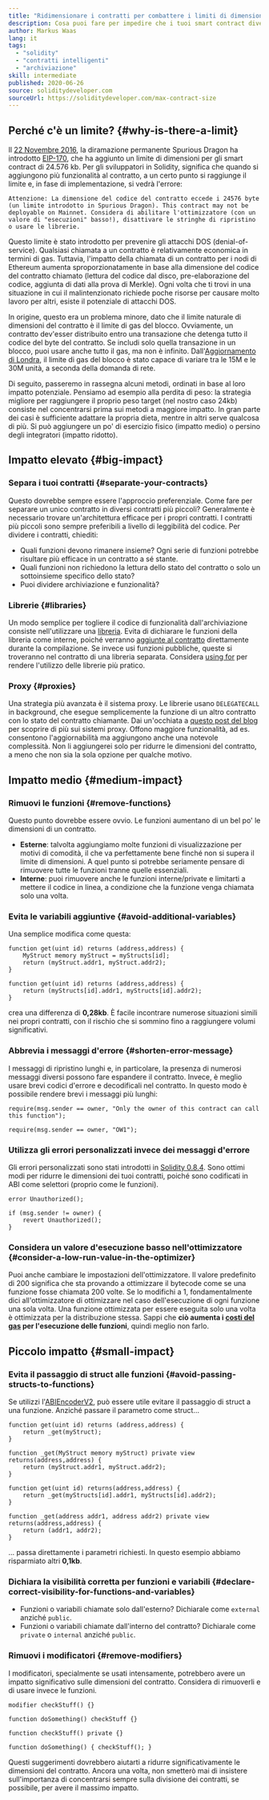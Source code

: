 ```yaml
---
title: "Ridimensionare i contratti per combattere i limiti di dimensioni"
description: Cosa puoi fare per impedire che i tuoi smart contract diventino troppo grandi?
author: Markus Waas
lang: it
tags:
  - "solidity"
  - "contratti intelligenti"
  - "archiviazione"
skill: intermediate
published: 2020-06-26
source: soliditydeveloper.com
sourceUrl: https://soliditydeveloper.com/max-contract-size
---
```


## Perché c'è un limite? {#why-is-there-a-limit}

Il [22 Novembre 2016](https://blog.ethereum.org/2016/11/18/hard-fork-no-4-spurious-dragon/), la diramazione permanente Spurious Dragon ha introdotto [EIP-170](https://eips.ethereum.org/EIPS/eip-170), che ha aggiunto un limite di dimensioni per gli smart contract di 24.576 kb. Per gli sviluppatori in Solidity, significa che quando si aggiungono più funzionalità al contratto, a un certo punto si raggiunge il limite e, in fase di implementazione, si vedrà l'errore:

`Attenzione: La dimensione del codice del contratto eccede i 24576 byte (un limite introdotto in Spurious Dragon). This contract may not be deployable on Mainnet. Considera di abilitare l'ottimizzatore (con un valore di "esecuzioni" basso!), disattivare le stringhe di ripristino o usare le librerie.`

Questo limite è stato introdotto per prevenire gli attacchi DOS (denial-of-service). Qualsiasi chiamata a un contratto è relativamente economica in termini di gas. Tuttavia, l'impatto della chiamata di un contratto per i nodi di Ethereum aumenta sproporzionatamente in base alla dimensione del codice del contratto chiamato (lettura del codice dal disco, pre-elaborazione del codice, aggiunta di dati alla prova di Merkle). Ogni volta che ti trovi in una situazione in cui il malintenzionato richiede poche risorse per causare molto lavoro per altri, esiste il potenziale di attacchi DOS.

In origine, questo era un problema minore, dato che il limite naturale di dimensioni del contratto è il limite di gas del blocco. Ovviamente, un contratto dev'esser distribuito entro una transazione che detenga tutto il codice del byte del contratto. Se includi solo quella transazione in un blocco, puoi usare anche tutto il gas, ma non è infinito. Dall'[Aggiornamento di Londra](/history/#london), il limite di gas del blocco è stato capace di variare tra le 15M e le 30M unità, a seconda della domanda di rete.

Di seguito, passeremo in rassegna alcuni metodi, ordinati in base al loro impatto potenziale. Pensiamo ad esempio alla perdita di peso: la strategia migliore per raggiungere il proprio peso target (nel nostro caso 24kb) consiste nel concentrarsi prima sui metodi a maggiore impatto. In gran parte dei casi è sufficiente adattare la propria dieta, mentre in altri serve qualcosa di più. Si può aggiungere un po' di esercizio fisico (impatto medio) o persino degli integratori (impatto ridotto).

## Impatto elevato {#big-impact}

### Separa i tuoi contratti {#separate-your-contracts}

Questo dovrebbe sempre essere l'approccio preferenziale. Come fare per separare un unico contratto in diversi contratti più piccoli? Generalmente è necessario trovare un'architettura efficace per i propri contratti. I contratti più piccoli sono sempre preferibili a livello di leggibilità del codice. Per dividere i contratti, chiediti:

- Quali funzioni devono rimanere insieme? Ogni serie di funzioni potrebbe risultare più efficace in un contratto a sé stante.
- Quali funzioni non richiedono la lettura dello stato del contratto o solo un sottoinsieme specifico dello stato?
- Puoi dividere archiviazione e funzionalità?

### Librerie {#libraries}

Un modo semplice per togliere il codice di funzionalità dall'archiviazione consiste nell'utilizzare una [libreria](https://solidity.readthedocs.io/en/v0.6.10/contracts.html#libraries). Evita di dichiarare le funzioni della libreria come interne, poiché verranno [aggiunte al contratto](https://ethereum.stackexchange.com/questions/12975/are-internal-functions-in-libraries-not-covered-by-linking) direttamente durante la compilazione. Se invece usi funzioni pubbliche, queste si troveranno nel contratto di una libreria separata. Considera [using for](https://solidity.readthedocs.io/en/v0.6.10/contracts.html#using-for) per rendere l'utilizzo delle librerie più pratico.

### Proxy {#proxies}

Una strategia più avanzata è il sistema proxy. Le librerie usano `DELEGATECALL` in background, che esegue semplicemente la funzione di un altro contratto con lo stato del contratto chiamante. Dai un'occhiata a [questo post del blog](https://hackernoon.com/how-to-make-smart-contracts-upgradable-2612e771d5a2) per scoprire di più sui sistemi proxy. Offono maggiore funzionalità, ad es. consentono l'aggiornabilità ma aggiungono anche una notevole complessità. Non li aggiungerei solo per ridurre le dimensioni del contratto, a meno che non sia la sola opzione per qualche motivo.

## Impatto medio {#medium-impact}

### Rimuovi le funzioni {#remove-functions}

Questo punto dovrebbe essere ovvio. Le funzioni aumentano di un bel po' le dimensioni di un contratto.

- **Esterne**: talvolta aggiungiamo molte funzioni di visualizzazione per motivi di comodità, il che va perfettamente bene finché non si supera il limite di dimensioni. A quel punto si potrebbe seriamente pensare di rimuovere tutte le funzioni tranne quelle essenziali.
- **Interne**: puoi rimuovere anche le funzioni interne/private e limitarti a mettere il codice in linea, a condizione che la funzione venga chiamata solo una volta.

### Evita le variabili aggiuntive {#avoid-additional-variables}

Una semplice modifica come questa:

```solidity
function get(uint id) returns (address,address) {
    MyStruct memory myStruct = myStructs[id];
    return (myStruct.addr1, myStruct.addr2);
}
```

```solidity
function get(uint id) returns (address,address) {
    return (myStructs[id].addr1, myStructs[id].addr2);
}
```

crea una differenza di **0,28kb**. È facile incontrare numerose situazioni simili nei propri contratti, con il rischio che si sommino fino a raggiungere volumi significativi.

### Abbrevia i messaggi d'errore {#shorten-error-message}

I messaggi di ripristino lunghi e, in particolare, la presenza di numerosi messaggi diversi possono fare espandere il contratto. Invece, è meglio usare brevi codici d'errore e decodificali nel contratto. In questo modo è possibile rendere brevi i messaggi più lunghi:

```solidity
require(msg.sender == owner, "Only the owner of this contract can call this function");

```

```solidity
require(msg.sender == owner, "OW1");
```

### Utilizza gli errori personalizzati invece dei messaggi d'errore

Gli errori personalizzati sono stati introdotti in [Solidity 0.8.4](https://blog.soliditylang.org/2021/04/21/custom-errors/). Sono ottimi modi per ridurre le dimensioni dei tuoi contratti, poiché sono codificati in ABI come selettori (proprio come le funzioni).

```solidity
error Unauthorized();

if (msg.sender != owner) {
    revert Unauthorized();
}
```

### Considera un valore d'esecuzione basso nell'ottimizzatore {#consider-a-low-run-value-in-the-optimizer}

Puoi anche cambiare le impostazioni dell'ottimizzatore. Il valore predefinito di 200 significa che sta provando a ottimizzare il bytecode come se una funzione fosse chiamata 200 volte. Se lo modifichi a 1, fondamentalmente dici all'ottimizzatore di ottimizzare nel caso dell'esecuzione di ogni funzione una sola volta. Una funzione ottimizzata per essere eseguita solo una volta è ottimizzata per la distribuzione stessa. Sappi che **ciò aumenta i [costi del gas](/developers/docs/gas/) per l'esecuzione delle funzioni**, quindi meglio non farlo.

## Piccolo impatto {#small-impact}

### Evita il passaggio di struct alle funzioni {#avoid-passing-structs-to-functions}

Se utilizzi l'[ABIEncoderV2](https://solidity.readthedocs.io/en/v0.6.10/layout-of-source-files.html#abiencoderv2), può essere utile evitare il passaggio di struct a una funzione. Anziché passare il parametro come struct...

```solidity
function get(uint id) returns (address,address) {
    return _get(myStruct);
}

function _get(MyStruct memory myStruct) private view returns(address,address) {
    return (myStruct.addr1, myStruct.addr2);
}
```

```solidity
function get(uint id) returns(address,address) {
    return _get(myStructs[id].addr1, myStructs[id].addr2);
}

function _get(address addr1, address addr2) private view returns(address,address) {
    return (addr1, addr2);
}
```

... passa direttamente i parametri richiesti. In questo esempio abbiamo risparmiato altri **0,1kb**.

### Dichiara la visibilità corretta per funzioni e variabili {#declare-correct-visibility-for-functions-and-variables}

- Funzioni o variabili chiamate solo dall'esterno? Dichiarale come `external` anziché `public`.
- Funzioni o variabili chiamate dall'interno del contratto? Dichiarale come `private` o `internal` anziché `public`.

### Rimuovi i modificatori {#remove-modifiers}

I modificatori, specialmente se usati intensamente, potrebbero avere un impatto significativo sulle dimensioni del contratto. Considera di rimuoverli e di usare invece le funzioni.

```solidity
modifier checkStuff() {}

function doSomething() checkStuff {}
```

```solidity
function checkStuff() private {}

function doSomething() { checkStuff(); }
```

Questi suggerimenti dovrebbero aiutarti a ridurre significativamente le dimensioni del contratto. Ancora una volta, non smetterò mai di insistere sull'importanza di concentrarsi sempre sulla divisione dei contratti, se possibile, per avere il massimo impatto.
